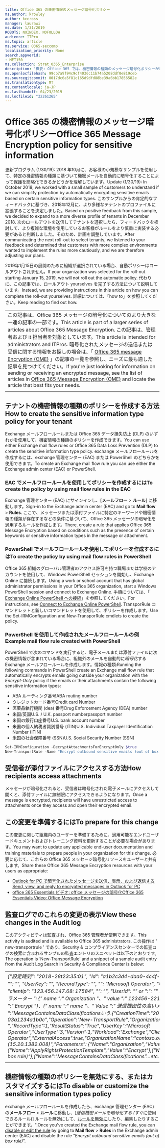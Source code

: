 ```yaml
---
title: Office 365 の機密情報のメッセージ暗号化ポリシー
ms.author: krowley
author: kccross
manager: laurawi
ms.date: 1/31/2019
ROBOTS: NOINDEX, NOFOLLOW
audience: ITPro
ms.topic: article
ms.service: O365-seccomp
localization_priority: None
search.appverid:
- MET150
ms.collection: Strat_O365_Enterprise
description: '概要: Office 365 では、機密情報の種類のメッセージ暗号化ポリシーが利用可能になりました。'
ms.openlocfilehash: 99cb7a9f94c9cf4036c11b74a5208ddf0e819ceb
ms.sourcegitcommit: 0017dc6a5f81c165d9dfd88be39a6bb17856582e
ms.translationtype: MT
ms.contentlocale: ja-JP
ms.lasthandoff: 04/23/2019
ms.locfileid: "32261265"
---
```

# <a name="office-365-message-encryption-policy-for-sensitive-information"></a><span data-ttu-id="c6ddb-103">Office 365 の機密情報のメッセージ暗号化ポリシー</span><span class="sxs-lookup"><span data-stu-id="c6ddb-103">Office 365 Message Encryption policy for sensitive information</span></span>

<span data-ttu-id="c6ddb-104">更新プログラム (1/30/19): 2018 年10月に、お客様の小規模なサンプルを使用して、特定の機密情報の種類に基づいて機密メールを自動的に暗号化することによって保護を簡略化できるかどうかを理解しています。</span><span class="sxs-lookup"><span data-stu-id="c6ddb-104">Update (1/30/19): In October 2018, we worked with a small sample of customers to understand if we can simplify protection by automatically encrypting sensitive emails based on certain sensitive information types.</span></span> <span data-ttu-id="c6ddb-105">このサンプルからの肯定的なフィードバックに基づき、2018年12月に、より多様なテナントのプロファイルに拡張することを決定しました。</span><span class="sxs-lookup"><span data-stu-id="c6ddb-105">Based on positive feedback from this sample, we decided to expand to a more diverse profile of tenants in December 2018.</span></span> <span data-ttu-id="c6ddb-106">次のロールアウトを送信してテナントを選択したら、フィードバックを検討して、より複雑な環境を使用しているお客様がルールをより慎重に実装する必要があると判断しました。そのため、計画を調整しています。</span><span class="sxs-lookup"><span data-stu-id="c6ddb-106">After communicating the next roll-out to select tenants, we listened to your feedback and determined that customers with more complex environments wanted to implement the rules more cautiously, and we are therefore adjusting our plans.</span></span>

<span data-ttu-id="c6ddb-107">2019年1月15日の展開のために組織が選択されている場合、自動ポリシーはロールアウトされません。</span><span class="sxs-lookup"><span data-stu-id="c6ddb-107">If your organization was selected for the roll-out starting January 15, 2019, we will not roll out the automatic policy.</span></span> <span data-ttu-id="c6ddb-108">代わりに、この記事では、ロールアウト yourselves を完了する方法について説明しています。</span><span class="sxs-lookup"><span data-stu-id="c6ddb-108">Instead, we are providing instructions in this article on how you can complete the roll-out yourselves.</span></span> <span data-ttu-id="c6ddb-109">詳細については、「how to」を参照してください。</span><span class="sxs-lookup"><span data-stu-id="c6ddb-109">Keep reading to find out how.</span></span>

||
|:-----|
|<span data-ttu-id="c6ddb-110">この記事は、Office 365 メッセージの暗号化についてのより大きな一連の記事の一部です。</span><span class="sxs-lookup"><span data-stu-id="c6ddb-110">This article is part of a larger series of articles about Office 365 Message Encryption.</span></span> <span data-ttu-id="c6ddb-111">この記事は、管理者および it 担当者を対象としています。</span><span class="sxs-lookup"><span data-stu-id="c6ddb-111">This article is intended for administrators and ITPros.</span></span> <span data-ttu-id="c6ddb-112">暗号化されたメッセージの送信または受信に関する情報をお探しの場合は、「 [Office 365 message Encryption (OME)](ome.md) 」の記事の一覧を参照し、ニーズに最も適した記事を見つけてください。</span><span class="sxs-lookup"><span data-stu-id="c6ddb-112">If you're just looking for information on sending or receiving an encrypted message, see the list of articles in [Office 365 Message Encryption (OME)](ome.md) and locate the article that best fits your needs.</span></span> |
||

## <a name="how-to-create-the-sensitive-information-type-policy-for-your-tenant"></a><span data-ttu-id="c6ddb-113">テナントの機密情報の種類のポリシーを作成する方法</span><span class="sxs-lookup"><span data-stu-id="c6ddb-113">How to create the sensitive information type policy for your tenant</span></span>

<span data-ttu-id="c6ddb-114">Exchange メールフロールールまたは Office 365 データ損失防止 (DLP) のいずれかを使用して、機密情報の種類のポリシーを作成できます。</span><span class="sxs-lookup"><span data-stu-id="c6ddb-114">You can use either Exchange mail flow rules or Office 365 Data Loss Prevention (DLP) to create the sensitive information type policy.</span></span> <span data-ttu-id="c6ddb-115">exchange メールフロールールを作成するには、exchange 管理センター (EAC) または PowerShell のどちらかを使用できます。</span><span class="sxs-lookup"><span data-stu-id="c6ddb-115">To create an Exchange mail flow rule you can use either the Exchange admin center (EAC) or PowerShell.</span></span>

### <a name="to-create-the-policy-by-using-mail-flow-rules-in-the-eac"></a><span data-ttu-id="c6ddb-116">EAC でメールフロールールを使用してポリシーを作成するには</span><span class="sxs-lookup"><span data-stu-id="c6ddb-116">To create the policy by using mail flow rules in the EAC</span></span>

<span data-ttu-id="c6ddb-117">Exchange 管理センター (EAC) にサインインし、[**メールフロー** > **ルール**] に移動します。</span><span class="sxs-lookup"><span data-stu-id="c6ddb-117">Sign-in to the Exchange admin center (EAC) and go to **Mail flow** > **Rules**.</span></span> <span data-ttu-id="c6ddb-118">ここで、メッセージまたは添付ファイルに特定のキーワードや機密情報の種類が存在するなどの条件に基づいて、Office 365 メッセージの暗号化を適用するルールを作成します。</span><span class="sxs-lookup"><span data-stu-id="c6ddb-118">There, create a rule that applies Office 365 Message Encryption based on conditions such as the presence of certain keywords or sensitive information types in the message or attachment.</span></span>

### <a name="to-create-the-policy-by-using-mail-flow-rules-in-powershell"></a><span data-ttu-id="c6ddb-119">PowerShell でメールフロールールを使用してポリシーを作成するには</span><span class="sxs-lookup"><span data-stu-id="c6ddb-119">To create the policy by using mail flow rules in PowerShell</span></span>

<span data-ttu-id="c6ddb-120">Office 365 組織のグローバル管理者のアクセス許可を持つ職場または学校のアカウントを使用して、Windows PowerShell セッションを開始し、Exchange Online に接続します。</span><span class="sxs-lookup"><span data-stu-id="c6ddb-120">Using a work or school account that has global administrator permissions in your Office 365 organization, start a Windows PowerShell session and connect to Exchange Online.</span></span> <span data-ttu-id="c6ddb-121">手順については、「 [Exchange Online PowerShell への接続](https://aka.ms/exopowershell)」を参照してください。</span><span class="sxs-lookup"><span data-stu-id="c6ddb-121">For instructions, see [Connect to Exchange Online PowerShell](https://aka.ms/exopowershell).</span></span> <span data-ttu-id="c6ddb-122">TransporRule コマンドレットと新しいコマンドレットを使用して、ポリシーを作成します。</span><span class="sxs-lookup"><span data-stu-id="c6ddb-122">Use the Set-IRMConfiguration and New-TransporRule cmdlets to create the policy.</span></span>

### <a name="example-mail-flow-rule-created-with-powershell"></a><span data-ttu-id="c6ddb-123">PowerShell を使用して作成されたメールフロールールの例</span><span class="sxs-lookup"><span data-stu-id="c6ddb-123">Example mail flow rule created with PowerShell</span></span>

<span data-ttu-id="c6ddb-124">PowerShell で次のコマンドを実行すると、電子メールまたは添付ファイルに次の機密情報が含まれている場合に、組織外のメールを自動的に*暗号化*する Exchange メールフロールールを作成します。情報の種類:</span><span class="sxs-lookup"><span data-stu-id="c6ddb-124">Running the following commands in PowerShell create an Exchange mail flow rule that automatically encrypts emails going outside your organization with the *Encrypt-Only* policy if the emails or their attachments contain the following sensitive information types:</span></span>

- <span data-ttu-id="c6ddb-125">ABA ルーティング番号</span><span class="sxs-lookup"><span data-stu-id="c6ddb-125">ABA routing number</span></span>
- <span data-ttu-id="c6ddb-126">クレジットカード番号</span><span class="sxs-lookup"><span data-stu-id="c6ddb-126">Credit card Number</span></span>
- <span data-ttu-id="c6ddb-127">医薬品執行機関 (dea) 番号</span><span class="sxs-lookup"><span data-stu-id="c6ddb-127">Drug Enforcement Agency (DEA) number</span></span>
- <span data-ttu-id="c6ddb-128">米国/英国</span><span class="sxs-lookup"><span data-stu-id="c6ddb-128">U.S. / U.K.</span></span> <span data-ttu-id="c6ddb-129">passport number</span><span class="sxs-lookup"><span data-stu-id="c6ddb-129">passport number</span></span>
- <span data-ttu-id="c6ddb-130">米国の銀行口座番号</span><span class="sxs-lookup"><span data-stu-id="c6ddb-130">U.S. bank account number</span></span>
- <span data-ttu-id="c6ddb-131">米国の個人納税者識別番号 (ITIN)</span><span class="sxs-lookup"><span data-stu-id="c6ddb-131">U.S. Individual Taxpayer Identification Number (ITIN)</span></span>
- <span data-ttu-id="c6ddb-132">米国の社会保障番号 (SSN)</span><span class="sxs-lookup"><span data-stu-id="c6ddb-132">U.S. Social Security Number (SSN)</span></span>

```powershell
Set-IRMConfiguration -DecryptAttachmentsForEncryptOnly $true
New-TransportRule -Name "Encrypt outbound sensitive emails (out of box rule)" -SentToScope  NotInOrganization  -ApplyRightsProtectionTemplate "Encrypt" -MessageContainsDataClassifications @(@{Name="ABA Routing Number"; minCount="1"},@{Name="Credit Card Number"; minCount="1"},@{Name="Drug Enforcement Agency (DEA) Number"; minCount="1"},@{Name="U.S. / U.K. Passport Number"; minCount="1"},@{Name="U.S. Bank Account Number"; minCount="1"},@{Name="U.S. Individual Taxpayer Identification Number (ITIN)"; minCount="1"},@{Name="U.S. Social Security Number (SSN)"; minCount="1"}) -SenderNotificationType "NotifyOnly"
```

## <a name="how-recipients-access-attachments"></a><span data-ttu-id="c6ddb-133">受信者が添付ファイルにアクセスする方法</span><span class="sxs-lookup"><span data-stu-id="c6ddb-133">How recipients access attachments</span></span>

<span data-ttu-id="c6ddb-134">メッセージが暗号化されると、受信者は暗号化された電子メールにアクセスして開くと、添付ファイルに無制限にアクセスできるようになります。</span><span class="sxs-lookup"><span data-stu-id="c6ddb-134">Once a message is encrypted, recipients will have unrestricted access to attachments once they access and open their encrypted email.</span></span>

## <a name="to-prepare-for-this-change"></a><span data-ttu-id="c6ddb-135">この変更を準備するには</span><span class="sxs-lookup"><span data-stu-id="c6ddb-135">To prepare for this change</span></span>

<span data-ttu-id="c6ddb-136">この変更に関して組織内のユーザーを準備するために、適用可能なエンドユーザードキュメントおよびトレーニング資料を更新することが必要な場合があります。</span><span class="sxs-lookup"><span data-stu-id="c6ddb-136">You may want to update any applicable end-user documentation and training materials to prepare people in your organization for this change.</span></span> <span data-ttu-id="c6ddb-137">必要に応じて、これらの Office 365 メッセージ暗号化リソースをユーザーと共有します。</span><span class="sxs-lookup"><span data-stu-id="c6ddb-137">Share these Office 365 Message Encryption resources with your users as appropriate:</span></span>

- [<span data-ttu-id="c6ddb-138">Outlook for PC で暗号化されたメッセージを送信、表示、および返信する</span><span class="sxs-lookup"><span data-stu-id="c6ddb-138">Send, view, and reply to encrypted messages in Outlook for PC</span></span>](https://support.office.com/article/send-view-and-reply-to-encrypted-messages-in-outlook-for-pc-eaa43495-9bbb-4fca-922a-df90dee51980)
- [<span data-ttu-id="c6ddb-139">office 365 Essentials ビデオ: office メッセージの暗号化</span><span class="sxs-lookup"><span data-stu-id="c6ddb-139">Office 365 Essentials Video: Office Message Encryption</span></span>](https://youtu.be/CQR0cG_iEUc)

## <a name="view-these-changes-in-the-audit-log"></a><span data-ttu-id="c6ddb-140">監査ログでのこれらの変更の表示</span><span class="sxs-lookup"><span data-stu-id="c6ddb-140">View these changes in the Audit log</span></span>

<span data-ttu-id="c6ddb-141">このアクティビティは監査され、Office 365 管理者が使用できます。</span><span class="sxs-lookup"><span data-stu-id="c6ddb-141">This activity is audited and is available to Office 365 administrators.</span></span> <span data-ttu-id="c6ddb-142">この操作は ' new-transportrule ' であり、Security & コンプライアンスセンターでの監査ログの検索に含まれるサンプルの監査エントリのスニペットは以下のとおりです。</span><span class="sxs-lookup"><span data-stu-id="c6ddb-142">The operation is ‘New-TransportRule’ and a snippet of a sample audit entry from the Audit Log Search in Security & Compliance Center is below:</span></span>

|     |
| --- |
| <span data-ttu-id="c6ddb-143">*{"設定時刻": "2018-28t23:35:01", "Id": "a1b2c3d4-daa0-4c4f-a019-03a1234a1b0c", "Operation": "New-new-transportrule", "": "", "UserKey": "", "RecordType": "", "": "Microsoft Operator", "UserType ": 3"、"バージョン": 1, "ワークロード": "Exchange", "clientip": "123.456.147.68: 17584", "": "", "UserId": "" or ":": "" 組織名 "、" "、" "、" CY4PR13MBXXXX (15.20.1382.008) "," パラメーター ": {" name ":" Organization "、" value ":" 123456-221d-12346 "{" name ":" ApplyRightsProtectionTemplate "、" value ":" Encrypt "}、{" name ":" name "、" Value ":" 送信機密性の高いメールの暗号化 (アウトボックスルール) "}, {" name ":"MessageContainsDataClassificationsいう.*</span><span class="sxs-lookup"><span data-stu-id="c6ddb-143">*{"CreationTime":"2018-11-28T23:35:01","Id":"a1b2c3d4-daa0-4c4f-a019-03a1234a1b0c","Operation":"New-TransportRule","OrganizationId":"123456-221d-12345 ","RecordType":1,"ResultStatus":"True","UserKey":"Microsoft Operator","UserType":3,"Version":1,"Workload":"Exchange","ClientIP":"123.456.147.68:17584","ObjectId":"","UserId":"Microsoft Operator","ExternalAccess":true,"OrganizationName":"contoso.onmicrosoft.com","OriginatingServer":"CY4PR13MBXXXX (15.20.1382.008)","Parameters": {"Name":"Organization","Value":"123456-221d-12346"{"Name":"ApplyRightsProtectionTemplate","Value":"Encrypt"},{"Name":"Name","Value":"Encrypt outbound sensitive emails (out of box rule)"},{"Name":"MessageContainsDataClassifications”…etc.*</span></span> |
| |

## <a name="to-disable-or-customize-the-sensitive-information-types-policy"></a><span data-ttu-id="c6ddb-144">機密情報の種類のポリシーを無効にする、またはカスタマイズするには</span><span class="sxs-lookup"><span data-stu-id="c6ddb-144">To disable or customize the sensitive information types policy</span></span>

<span data-ttu-id="c6ddb-145">exchange メールフロールールを作成したら、exchange 管理センター (EAC) の**メールフロー** > **ルール**に移動し、[*送信機密メールを暗号化する (すぐ*に使用できるルール)] ルールを無効にして、[ルールを無効に](https://docs.microsoft.com/exchange/security-and-compliance/mail-flow-rules/manage-mail-flow-rules#enable-or-disable-a-mail-flow-rule)したり、編集したりすることができます。".</span><span class="sxs-lookup"><span data-stu-id="c6ddb-145">Once you've created the Exchange mail flow rule, you can [disable or edit the rule](https://docs.microsoft.com/exchange/security-and-compliance/mail-flow-rules/manage-mail-flow-rules#enable-or-disable-a-mail-flow-rule) by going to **Mail flow** > **Rules** in the Exchange admin center (EAC) and disable the rule “*Encrypt outbound sensitive emails (out of box rule)*”.</span></span>
